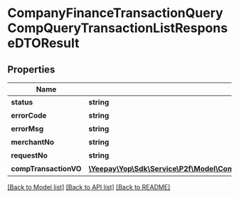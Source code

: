 # CompanyFinanceTransactionQueryCompQueryTransactionListResponseDTOResult

## Properties
Name | Type | Description | Notes
------------ | ------------- | ------------- | -------------
**status** | **string** | 状态 | [optional] 
**errorCode** | **string** | 错误码 | [optional] 
**errorMsg** | **string** | 错误描述 | [optional] 
**merchantNo** | **string** | 商户号 | [optional] 
**requestNo** | **string** | 请求号 | [optional] 
**compTransactionVO** | [**\Yeepay\Yop\Sdk\Service\P2f\Model\CompanyFinanceTransactionQueryCompTransactionVOResult**](CompanyFinanceTransactionQueryCompTransactionVOResult.md) | 交易记录 | [optional] 

[[Back to Model list]](../README.md#documentation-for-models) [[Back to API list]](../README.md#documentation-for-api-endpoints) [[Back to README]](../README.md)



